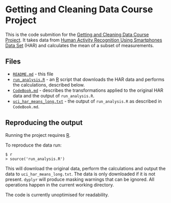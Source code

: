 # Getting and Cleaning Data Course Project

This is the code submition for the [Getting and Cleaning Data Course Project](https://class.coursera.org/getdata-009/human_grading/view/courses/972587/assessments/3).
It takes data from [Human Activity Recognition Using Smartphones Data Set](http://archive.ics.uci.edu/ml/datasets/Human+Activity+Recognition+Using+Smartphones)
(HAR) and calculates the mean of a subset of measurements.

## Files

* [`README.md`](https://github.com/jamesgorman2/GetDataCourseProject/blob/master/README.md) - this file
* [`run_analysis.R`](https://github.com/jamesgorman2/GetDataCourseProject/blob/master/run_analysis.R) - an 
  [R](http://www.r-project.org/) script that downloads the HAR data and performs the calculations, described below.
* [`CodeBook.md`](https://github.com/jamesgorman2/GetDataCourseProject/blob/master/CodeBook.md) - describes 
  the transformations applied to the original HAR data and the output of `run_analysis.R`. 
* [`uci_har_means_long.txt`](https://github.com/jamesgorman2/GetDataCourseProject/blob/master/uci_har_means_long.txt) - 
  the output of `run_analysis.R` as described in `CodeBook.md`.

## Reproducing the output

Running the project requires [R](http://www.r-project.org/). 

To reproduce the data run:

```
$ r
> source('run_analysis.R')
```

This will download the original data, perform the calculations and output the data to `uci_har_means_long.txt`.
The data is only downloaded if it is not present. `dyplyr` will produce masking warnings that can be
ignored. All operations happen in the current working directory.

The code is currently unoptimised for readability.